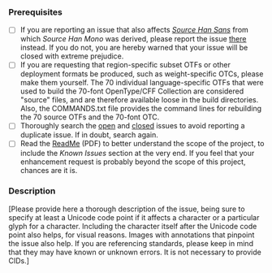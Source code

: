 ### Prerequisites

* [ ] If you are reporting an issue that also affects [*Source Han Sans*](https://github.com/adobe-fonts/source-han-sans/) from which *Source Han Mono* was derived, please report the issue [there](https://github.com/adobe-fonts/source-han-sans/issues) instead. If you do not, you are hereby warned that your issue will be closed with extreme prejudice.
* [ ] If you are requesting that region-specific subset OTFs or other deployment formats be produced, such as weight-specific OTCs, please make them yourself. The 70 individual language-specific OTFs that were used to build the 70-font OpenType/CFF Collection are considered "source" files, and are therefore available loose in the build directories. Also, the COMMANDS.txt file provides the command lines for rebuilding the 70 source OTFs and the 70-font OTC.
* [ ] Thoroughly search the [open](https://github.com/adobe-fonts/source-han-mono/issues) and [closed](https://github.com/adobe-fonts/source-han-mono/issues?q=is%3Aissue+is%3Aclosed) issues to avoid reporting a duplicate issue. If in doubt, search again.
* [ ] Read the [ReadMe](https://github.com/adobe-fonts/source-han-mono/raw/release/SourceHanMonoReadMe.pdf) (PDF) to better understand the scope of the project, to include the *Known Issues* section at the very end. If you feel that your enhancement request is probably beyond the scope of this project, chances are it is.

### Description

[Please provide here a thorough description of the issue, being sure to specify at least a Unicode code point if it affects a character or a particular glyph for a character. Including the character itself after the Unicode code point also helps, for visual reasons. Images with annotations that pinpoint the issue also help. If you are referencing standards, please keep in mind that they may have known or unknown errors. It is not necessary to provide CIDs.]
